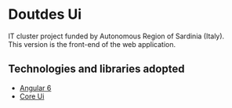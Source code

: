 # Doutdes Ui

IT cluster project funded by Autonomous Region of Sardinia (Italy).  
This version is the front-end of the web application.

## Technologies and libraries adopted
* [Angular 6](https://angular.io)
* [Core Ui](https://coreui.io/)


